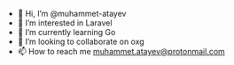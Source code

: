 - 👋 Hi, I’m @muhammet-atayev
- 👀 I’m interested in Laravel
- 🌱 I’m currently learning Go
- 💞️ I’m looking to collaborate on oxg
- 📫 How to reach me muhammet.atayev@protonmail.com

<!---
muhammet-atayev/muhammet-atayev is a ✨ special ✨ repository because its `README.md` (this file) appears on your GitHub profile.
You can click the Preview link to take a look at your changes.
--->
